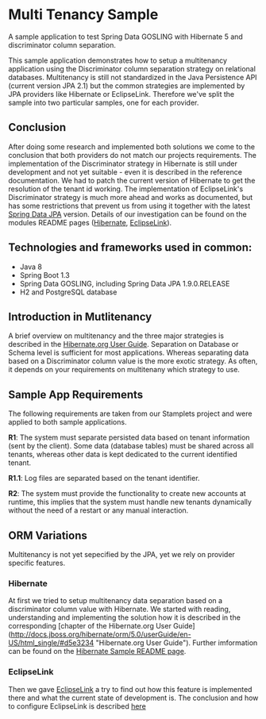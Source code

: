 Multi Tenancy Sample
=====================

A sample application to test Spring Data GOSLING with Hibernate 5 and discriminator column separation.

This sample application demonstrates how to setup a multitenancy application using the Discriminator column separation strategy
on relational databases. Multitenancy is still not standardized in the Java Persistence API (current version JPA 2.1) but
the common strategies are implemented by JPA providers like Hibernate or EclipseLink. Therefore we've split the sample into
two particular samples, one for each provider.

## Conclusion
After doing some research and implemented both solutions we come to the conclusion that both providers do not match our
projects requirements. The implementation of the Discriminator strategy in Hibernate is still under development and not
yet suitable - even it is described in the reference documentation. We had to patch the current version of Hibernate to
get the resolution of the tenant id working. The implementation of EclipseLink's Discriminator strategy is much more
ahead and works as documented, but has some restrictions that prevent us from using it together with the latest
[Spring Data JPA](http://projects.spring.io/spring-data-jpa) version. Details of our investigation can be found on the
modules README pages ([Hibernate](./sample-hibernate/README.md), [EclipseLink](./sample-eclipselink/README.md)).

## Technologies and frameworks used in common:
- Java 8
- Spring Boot 1.3
- Spring Data GOSLING, including Spring Data JPA 1.9.0.RELEASE
- H2 and PostgreSQL database

## Introduction in Mutlitenancy
A brief overview on multitenancy and the three major strategies is described in the [Hibernate.org User Guide](http://docs.jboss.org/hibernate/orm/5.0/userGuide/en-US/html_single/#d5e3197
 "Hibernate.org User Guide"). Separation
on Database or Schema level is sufficient for most applications. Whereas separating data based on a Discriminator column value is
the more exotic strategy. As often, it depends on your requirements on multitenany which strategy to use.

## Sample App Requirements
The following requirements are taken from our Stamplets project and were applied to both sample applications.

**R1**: The system must separate persisted data based on tenant information (sent by the client). Some data (database tables)
must be shared across all tenants, whereas other data is kept dedicated to the current identified tenant.

**R1.1**: Log files are separated based on the tenant identifier.

**R2**: The system must provide the functionality to create new accounts at runtime, this implies that the system must handle
new tenants dynamically without the need of a restart or any manual interaction.

## ORM Variations
Multitenancy is not yet sepecified by the JPA, yet we rely on provider specific features.

### Hibernate
At first we tried to setup multitenancy data separation based on a discriminator column value with Hibernate. We started
with reading, understanding and implementing the solution how it is described in the corresponding [chapter of the Hibernate.org User Guide]
(http://docs.jboss.org/hibernate/orm/5.0/userGuide/en-US/html_single/#d5e3234 "Hibernate.org User Guide"). Further imformation
can be found on the [Hibernate Sample README page](./sample-hibernate/README.md).

### EclipseLink
Then we gave [EclipseLink](http://www.eclipse.org/eclipselink) a try
to find out how this feature is implemented there and what the current state of development is. The conclusion and how to configure
EclipseLink is described [here](./sample-eclipselink/README.md)